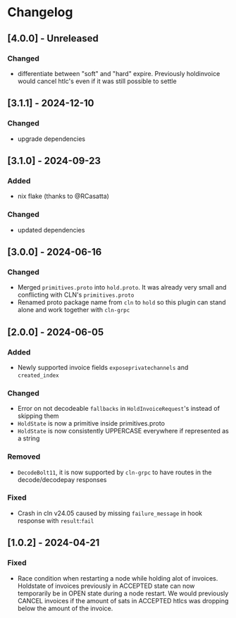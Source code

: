 # Changelog

## [4.0.0] - Unreleased

### Changed

- differentiate between "soft" and "hard" expire. Previously holdinvoice would cancel htlc's even if it was still possible to settle


## [3.1.1] - 2024-12-10

### Changed

- upgrade dependencies

## [3.1.0] - 2024-09-23

### Added
- nix flake (thanks to @RCasatta)

### Changed
- updated dependencies

## [3.0.0] - 2024-06-16

### Changed

- Merged `primitives.proto` into `hold.proto`. It was already very small and conflicting with CLN's `primitives.proto`
- Renamed proto package name from `cln` to `hold` so this plugin can stand alone and work together with `cln-grpc`


## [2.0.0] - 2024-06-05

### Added

- Newly supported invoice fields ``exposeprivatechannels`` and ``created_index``

### Changed

- Error on not decodeable ``fallbacks`` in ``HoldInvoiceRequest``'s instead of skipping them
- ``HoldState`` is now a primitive inside primitives.proto
- ``HoldState`` is now consistently UPPERCASE everywhere if represented as a string

### Removed

- ``DecodeBolt11``, it is now supported by ``cln-grpc`` to have routes in the decode/decodepay responses

### Fixed

- Crash in cln v24.05 caused by missing `failure_message` in hook response with `result`:`fail`


## [1.0.2] - 2024-04-21

### Fixed

- Race condition when restarting a node while holding alot of invoices. Holdstate of invoices previously in ACCEPTED state can now temporarily be in OPEN state during a node restart. We would previously CANCEL invoices if the amount of sats in ACCEPTED htlcs was dropping below the amount of the invoice.
